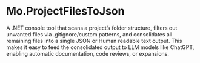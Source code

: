 # Mo.ProjectFilesToJson
A .NET console tool that scans a project’s folder structure, filters out unwanted files via .gitignore/custom patterns, and consolidates all remaining files into a single JSON or Human readable text output. This makes it easy to feed the consolidated output to LLM models like ChatGPT, enabling automatic documentation, code reviews, or expansions.
